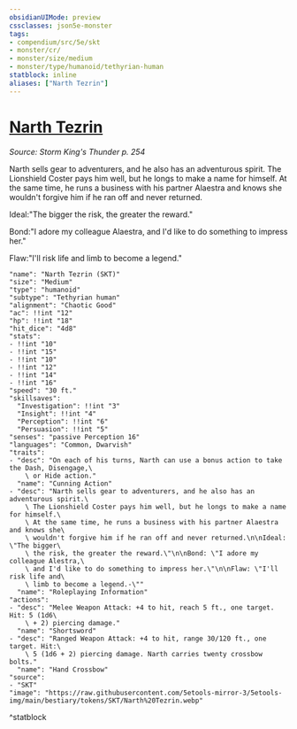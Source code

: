 ```yaml
---
obsidianUIMode: preview
cssclasses: json5e-monster
tags:
- compendium/src/5e/skt
- monster/cr/
- monster/size/medium
- monster/type/humanoid/tethyrian-human
statblock: inline
aliases: ["Narth Tezrin"]
---
```

# [Narth Tezrin](Mechanics\bestiary\npc/narth-tezrin-skt.md)
*Source: Storm King's Thunder p. 254*  

Narth sells gear to adventurers, and he also has an adventurous spirit. The Lionshield Coster pays him well, but he longs to make a name for himself. At the same time, he runs a business with his partner Alaestra and knows she wouldn't forgive him if he ran off and never returned.

Ideal:"The bigger the risk, the greater the reward."

Bond:"I adore my colleague Alaestra, and I'd like to do something to impress her."

Flaw:"I'll risk life and limb to become a legend."

```statblock
"name": "Narth Tezrin (SKT)"
"size": "Medium"
"type": "humanoid"
"subtype": "Tethyrian human"
"alignment": "Chaotic Good"
"ac": !!int "12"
"hp": !!int "18"
"hit_dice": "4d8"
"stats":
- !!int "10"
- !!int "15"
- !!int "10"
- !!int "12"
- !!int "14"
- !!int "16"
"speed": "30 ft."
"skillsaves":
  "Investigation": !!int "3"
  "Insight": !!int "4"
  "Perception": !!int "6"
  "Persuasion": !!int "5"
"senses": "passive Perception 16"
"languages": "Common, Dwarvish"
"traits":
- "desc": "On each of his turns, Narth can use a bonus action to take the Dash, Disengage,\
    \ or Hide action."
  "name": "Cunning Action"
- "desc": "Narth sells gear to adventurers, and he also has an adventurous spirit.\
    \ The Lionshield Coster pays him well, but he longs to make a name for himself.\
    \ At the same time, he runs a business with his partner Alaestra and knows she\
    \ wouldn't forgive him if he ran off and never returned.\n\nIdeal: \"The bigger\
    \ the risk, the greater the reward.\"\n\nBond: \"I adore my colleague Alestra,\
    \ and I'd like to do something to impress her.\"\n\nFlaw: \"I'll risk life and\
    \ limb to become a legend.-\""
  "name": "Roleplaying Information"
"actions":
- "desc": "Melee Weapon Attack: +4 to hit, reach 5 ft., one target. Hit: 5 (1d6\
    \ + 2) piercing damage."
  "name": "Shortsword"
- "desc": "Ranged Weapon Attack: +4 to hit, range 30/120 ft., one target. Hit:\
    \ 5 (1d6 + 2) piercing damage. Narth carries twenty crossbow bolts."
  "name": "Hand Crossbow"
"source":
- "SKT"
"image": "https://raw.githubusercontent.com/5etools-mirror-3/5etools-img/main/bestiary/tokens/SKT/Narth%20Tezrin.webp"
```
^statblock